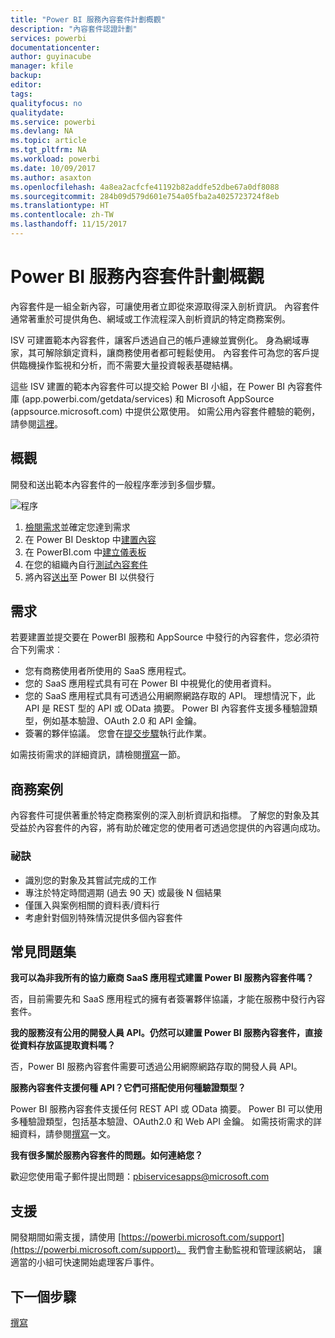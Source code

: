 ```yaml
---
title: "Power BI 服務內容套件計劃概觀"
description: "內容套件認證計劃"
services: powerbi
documentationcenter: 
author: guyinacube
manager: kfile
backup: 
editor: 
tags: 
qualityfocus: no
qualitydate: 
ms.service: powerbi
ms.devlang: NA
ms.topic: article
ms.tgt_pltfrm: NA
ms.workload: powerbi
ms.date: 10/09/2017
ms.author: asaxton
ms.openlocfilehash: 4a8ea2acfcfe41192b82addfe52dbe67a0df8088
ms.sourcegitcommit: 284b09d579d601e754a05fba2a4025723724f8eb
ms.translationtype: HT
ms.contentlocale: zh-TW
ms.lasthandoff: 11/15/2017
---
```

# <a name="overview-of-the-power-bi-service-content-pack-program"></a>Power BI 服務內容套件計劃概觀
內容套件是一組全新內容，可讓使用者立即從來源取得深入剖析資訊。 內容套件通常著重於可提供角色、網域或工作流程深入剖析資訊的特定商務案例。

ISV 可建置範本內容套件，讓客戶透過自己的帳戶連線並實例化。 身為網域專家，其可解除鎖定資料，讓商務使用者都可輕鬆使用。 內容套件可為您的客戶提供臨機操作監視和分析，而不需要大量投資報表基礎結構。 

這些 ISV 建置的範本內容套件可以提交給 Power BI 小組，在 Power BI 內容套件庫 (app.powerbi.com/getdata/services) 和 Microsoft AppSource (appsource.microsoft.com) 中提供公眾使用。 如需公用內容套件體驗的範例，請參閱[這裡](template-content-pack-experience.md)。

## <a name="overview"></a>概觀
開發和送出範本內容套件的一般程序牽涉到多個步驟。

 ![程序](media/service-content-pack-overview/developer-content-pack-overview.png)

1. [檢閱需求](#requirements)並確定您達到需求
2. 在 Power BI Desktop 中[建置內容](template-content-pack-authoring.md#queries)
3. 在 PowerBI.com 中[建立儀表板](template-content-pack-authoring.md#dashboard)
4. 在您的組織內自行[測試內容套件](template-content-pack-testing.md)
5. 將內容[送出](template-content-pack-testing.md#submission)至 Power BI 以供發行

<a name="requirements"></a>

## <a name="requirements"></a>需求
若要建置並提交要在 PowerBI 服務和 AppSource 中發行的內容套件，您必須符合下列需求︰

* 您有商務使用者所使用的 SaaS 應用程式。
* 您的 SaaS 應用程式具有可在 Power BI 中視覺化的使用者資料。
* 您的 SaaS 應用程式具有可透過公用網際網路存取的 API。 理想情況下，此 API 是 REST 型的 API 或 OData 摘要。 Power BI 內容套件支援多種驗證類型，例如基本驗證、OAuth 2.0 和 API 金鑰。 
* 簽署的夥伴協議。 您會在[提交步驟](template-content-pack-testing.md#submission)執行此作業。

如需技術需求的詳細資訊，請檢閱[撰寫](template-content-pack-authoring.md)一節。

## <a name="business-scenario"></a>商務案例
內容套件可提供著重於特定商務案例的深入剖析資訊和指標。 了解您的對象及其受益於內容套件的內容，將有助於確定您的使用者可透過您提供的內容邁向成功。

### <a name="tips"></a>祕訣
* 識別您的對象及其嘗試完成的工作  
* 專注於特定時間週期 (過去 90 天) 或最後 N 個結果  
* 僅匯入與案例相關的資料表/資料行  
* 考慮針對個別特殊情況提供多個內容套件  

## <a name="frequently-asked-questions"></a>常見問題集
**我可以為非我所有的協力廠商 SaaS 應用程式建置 Power BI 服務內容套件嗎？**

否，目前需要先和 SaaS 應用程式的擁有者簽署夥伴協議，才能在服務中發行內容套件。

**我的服務沒有公用的開發人員 API。仍然可以建置 Power BI 服務內容套件，直接從資料存放區提取資料嗎？**

否，Power BI 服務內容套件需要可透過公用網際網路存取的開發人員 API。

**服務內容套件支援何種 API？它們可搭配使用何種驗證類型？**

Power BI 服務內容套件支援任何 REST API 或 OData 摘要。 Power BI 可以使用多種驗證類型，包括基本驗證、OAuth2.0 和 Web API 金鑰。 如需技術需求的詳細資料，請參閱[撰寫](template-content-pack-authoring.md#dashboard)一文。

**我有很多關於服務內容套件的問題。如何連絡您？**

歡迎您使用電子郵件提出問題：pbiservicesapps@microsoft.com

## <a name="support"></a>支援
開發期間如需支援，請使用 [https://powerbi.microsoft.com/support](https://powerbi.microsoft.com/support)。 我們會主動監視和管理該網站， 讓適當的小組可快速開始處理客戶事件。

## <a name="next-step"></a>下一個步驟
[撰寫](template-content-pack-authoring.md)

